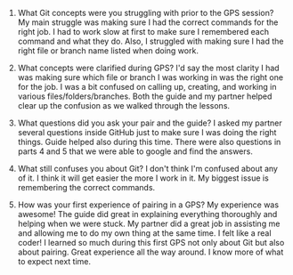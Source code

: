 1. What Git concepts were you struggling with prior to the GPS session? 
My main struggle was making sure I had the correct commands for the right job. I had to work slow at first to make sure I remembered each command and what they do. Also, I struggled with making sure I had the right file or branch name listed when doing work. 

2. What concepts were clarified during GPS? 
I'd say the most clarity I had was making sure which file or branch I was working in was the right one for the job. I was a bit confused on calling up, creating, and working in various files/folders/branches. Both the guide and my partner helped clear up the confusion as we walked through the lessons.

3. What questions did you ask your pair and the guide?
I asked my partner several questions inside GitHub just to make sure I was doing the right things. Guide helped also during this time. There were also questions in parts 4 and 5 that we were able to google and find the answers. 

4. What still confuses you about Git?
I don't think I'm confused about any of it. I think it will get easier the more I work in it. My biggest issue is remembering the correct commands.

5. How was your first experience of pairing in a GPS?
My experience was awesome! The guide did great in explaining everything thoroughly and helping when we were stuck. My partner did a great job in assisting me and allowing me to do my own thing at the same time. I felt like a real coder! I learned so much during this first GPS not only about Git but also about pairing. Great experience all the way around. I know more of what to expect next time. 